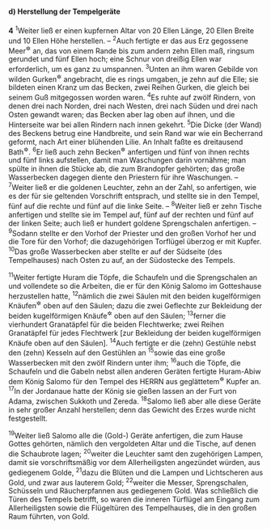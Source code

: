 #### d) Herstellung der Tempelgeräte

__4__
<sup>1</sup>Weiter ließ er einen kupfernen Altar von 20 Ellen Länge, 20 Ellen Breite und 10 Ellen Höhe herstellen. –
<sup>2</sup>Auch fertigte er das aus Erz gegossene Meer<sup title="= große Wasserbecken">&#x2732;</sup> an, das von einem Rande bis zum andern zehn Ellen maß, ringsum gerundet und fünf Ellen hoch; eine Schnur von dreißig Ellen war erforderlich, um es ganz zu umspannen.
<sup>3</sup>Unten an ihm waren Gebilde von wilden Gurken<sup title="= Koloquinten, gurkenartigen Früchten">&#x2732;</sup> angebracht, die es rings umgaben, je zehn auf die Elle; sie bildeten einen Kranz um das Becken, zwei Reihen Gurken, die gleich bei seinem Guß mitgegossen worden waren.
<sup>4</sup>Es ruhte auf zwölf Rindern, von denen drei nach Norden, drei nach Westen, drei nach Süden und drei nach Osten gewandt waren; das Becken aber lag oben auf ihnen, und die Hinterseite war bei allen Rindern nach innen gekehrt.
<sup>5</sup>Die Dicke (der Wand) des Beckens betrug eine Handbreite, und sein Rand war wie ein Becherrand geformt, nach Art einer blühenden Lilie. An Inhalt faßte es dreitausend Bath<sup title="vgl. 1.Kön 7,23-26">&#x2732;</sup>.
<sup>6</sup>Er ließ auch zehn Becken<sup title="oder: Kessel">&#x2732;</sup> anfertigen und fünf von ihnen rechts und fünf links aufstellen, damit man Waschungen darin vornähme; man spülte in ihnen die Stücke ab, die zum Brandopfer gehörten; das große Wasserbecken dagegen diente den Priestern für ihre Waschungen. –
<sup>7</sup>Weiter ließ er die goldenen Leuchter, zehn an der Zahl, so anfertigen, wie es der für sie geltenden Vorschrift entsprach, und stellte sie in den Tempel, fünf auf die rechte und fünf auf die linke Seite. –
<sup>8</sup>Weiter ließ er zehn Tische anfertigen und stellte sie im Tempel auf, fünf auf der rechten und fünf auf der linken Seite; auch ließ er hundert goldene Sprengschalen anfertigen. –
<sup>9</sup>Sodann stellte er den Vorhof der Priester und den großen Vorhof her und die Tore für den Vorhof; die dazugehörigen Torflügel überzog er mit Kupfer.
<sup>10</sup>Das große Wasserbecken aber stellte er auf der Südseite (des Tempelhauses) nach Osten zu auf, an der Südostecke des Tempels.

<sup>11</sup>Weiter fertigte Huram die Töpfe, die Schaufeln und die Sprengschalen an und vollendete so die Arbeiten, die er für den König Salomo im Gotteshause herzustellen hatte,
<sup>12</sup>nämlich die zwei Säulen mit den beiden kugelförmigen Knäufen<sup title="oder: Kapitellen">&#x2732;</sup> oben auf den Säulen; dazu die zwei Geflechte zur Bekleidung der beiden kugelförmigen Knäufe<sup title="oder: Kapitelle">&#x2732;</sup> oben auf den Säulen;
<sup>13</sup>ferner die vierhundert Granatäpfel für die beiden Flechtwerke; zwei Reihen Granatäpfel für jedes Flechtwerk [zur Bekleidung der beiden kugelförmigen Knäufe oben auf den Säulen].
<sup>14</sup>Auch fertigte er die (zehn) Gestühle nebst den (zehn) Kesseln auf den Gestühlen an
<sup>15</sup>sowie das eine große Wasserbecken mit den zwölf Rindern unter ihm;
<sup>16</sup>auch die Töpfe, die Schaufeln und die Gabeln nebst allen anderen Geräten fertigte Huram-Abiw dem König Salomo für den Tempel des HERRN aus geglättetem<sup title="= poliertem">&#x2732;</sup> Kupfer an.
<sup>17</sup>In der Jordanaue hatte der König sie gießen lassen an der Furt von Adama, zwischen Sukkoth und Zereda.
<sup>18</sup>Salomo ließ aber alle diese Geräte in sehr großer Anzahl herstellen; denn das Gewicht des Erzes wurde nicht festgestellt.

<sup>19</sup>Weiter ließ Salomo alle die (Gold-) Geräte anfertigen, die zum Hause Gottes gehörten, nämlich den vergoldeten Altar und die Tische, auf denen die Schaubrote lagen;
<sup>20</sup>weiter die Leuchter samt den zugehörigen Lampen, damit sie vorschriftsmäßig vor dem Allerheiligsten angezündet würden, aus gediegenem Golde,
<sup>21</sup>dazu die Blüten und die Lampen und Lichtscheren aus Gold, und zwar aus lauterem Gold;
<sup>22</sup>weiter die Messer, Sprengschalen, Schüsseln und Räucherpfannen aus gediegenem Gold. Was schließlich die Türen des Tempels betrifft, so waren die inneren Türflügel am Eingang zum Allerheiligsten sowie die Flügeltüren des Tempelhauses, die in den großen Raum führten, von Gold.